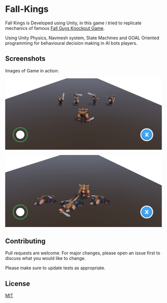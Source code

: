 # Fall-Kings
Fall Kings is Developed using Unity, in this game i tried to replicate mechanics of famous [Fall Guys Knockout Game](https://www.nintendo.com/games/detail/fall-guys-ultimate-knockout-switch).

Using Unity Physics, Navmesh system, State Machines and GOAL Oriented programming for behavioural decision making in AI bots players.


## Screenshots 
Images of Game in action:

![Image1](https://github.com/aryan-jadon/Fall-Kings/blob/main/image-1.jpg)


![Image2](https://github.com/aryan-jadon/Fall-Kings/blob/main/image-2.jpg)



## Contributing
Pull requests are welcome. For major changes, please open an issue first to discuss what you would like to change.

Please make sure to update tests as appropriate.

## License
[MIT](https://choosealicense.com/licenses/mit/)
